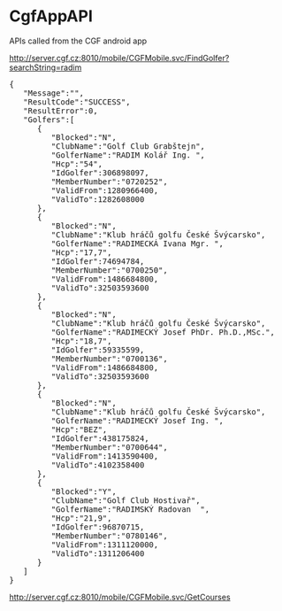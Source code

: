 # CgfAppAPI
APIs called from the CGF android app

http://server.cgf.cz:8010/mobile/CGFMobile.svc/FindGolfer?searchString=radim
<pre>
{
   "Message":"",
   "ResultCode":"SUCCESS",
   "ResultError":0,
   "Golfers":[
      {
         "Blocked":"N",
         "ClubName":"Golf Club Grabštejn",
         "GolferName":"RADIM Kolář Ing. ",
         "Hcp":"54",
         "IdGolfer":306898097,
         "MemberNumber":"0720252",
         "ValidFrom":1280966400,
         "ValidTo":1282608000
      },
      {
         "Blocked":"N",
         "ClubName":"Klub hráčů golfu České Švýcarsko",
         "GolferName":"RADIMECKÁ Ivana Mgr. ",
         "Hcp":"17,7",
         "IdGolfer":74694784,
         "MemberNumber":"0700250",
         "ValidFrom":1486684800,
         "ValidTo":32503593600
      },
      {
         "Blocked":"N",
         "ClubName":"Klub hráčů golfu České Švýcarsko",
         "GolferName":"RADIMECKÝ Josef PhDr. Ph.D.,MSc.",
         "Hcp":"18,7",
         "IdGolfer":59335599,
         "MemberNumber":"0700136",
         "ValidFrom":1486684800,
         "ValidTo":32503593600
      },
      {
         "Blocked":"N",
         "ClubName":"Klub hráčů golfu České Švýcarsko",
         "GolferName":"RADIMECKÝ Josef Ing. ",
         "Hcp":"BEZ",
         "IdGolfer":438175824,
         "MemberNumber":"0700644",
         "ValidFrom":1413590400,
         "ValidTo":4102358400
      },
      {
         "Blocked":"Y",
         "ClubName":"Golf Club Hostivař",
         "GolferName":"RADIMSKÝ Radovan  ",
         "Hcp":"21,9",
         "IdGolfer":96870715,
         "MemberNumber":"0780146",
         "ValidFrom":1311120000,
         "ValidTo":1311206400
      }
   ]
}
</pre>

http://server.cgf.cz:8010/mobile/CGFMobile.svc/GetCourses
